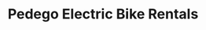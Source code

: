 ---
title: "Pedego Electric Bike Rentals"
url: /danville/pedego-electric-bike-rentals/
shop: bicycle
---